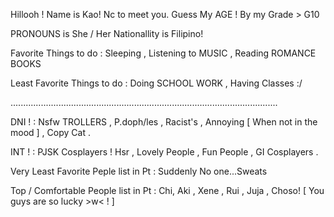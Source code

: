 Hillooh ! Name is Kao! Nc to meet you.
Guess My AGE ! By my Grade > G10

PRONOUNS is She / Her 
Nationallity is Filipino!

Favorite Things to do : Sleeping , Listening to MUSIC , Reading ROMANCE BOOKS

Least Favorite Things to do : Doing SCHOOL WORK , Having Classes :/

..........................................................................................................

DNI ! : Nsfw TROLLERS , P.doph/les , Racist's , Annoying [ When not in the mood ] , Copy Cat .

INT ! : PJSK Cosplayers ! Hsr , Lovely People , Fun People , GI Cosplayers .

Very Least Favorite Peple list in Pt : Suddenly No one...Sweats

Top / Comfortable People list in Pt : Chi, Aki , Xene , Rui , Juja , Choso! [ You guys are so lucky >w< ! ]

